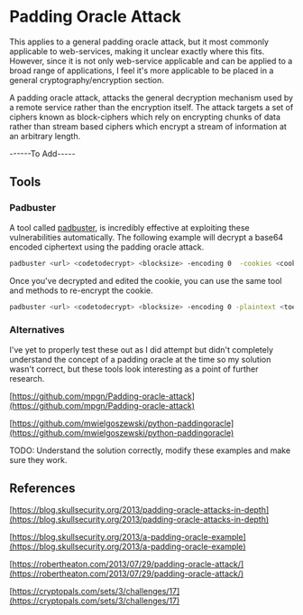 # Padding Oracle Attack

This applies to a general padding oracle attack, but it most commonly applicable to web-services, making it unclear exactly where this fits.  However, since it is not only web-service applicable and can be applied to a broad range of applications, I feel it's more applicable to be placed in a general cryptography/encryption section.

A padding oracle attack, attacks the general decryption mechanism used by a remote service rather than the encryption itself.  The attack targets a set of ciphers known as block-ciphers which rely on encrypting chunks of data rather than stream based ciphers which encrypt a stream of information at an arbitrary length.

------To Add-----

## Tools

### Padbuster

A tool called [padbuster](https://github.com/GDSSecurity/PadBuster), is incredibly effective at exploiting these vulnerabilities automatically.  The following example will decrypt a base64 encoded ciphertext using the padding oracle attack.

```bash
padbuster <url> <codetodecrypt> <blocksize> -encoding 0  -cookies <cookies>  -veryverbose
```

Once you've decrypted and edited the cookie, you can use the same tool and methods to re-encrypt the cookie.

```bash
padbuster <url> <codetodecrypt> <blocksize> -encoding 0 -plaintext <toencrypt> -cookies <cookies>  -veryverbose
```

### Alternatives

I've yet to properly test these out as I did attempt but didn't completely understand the concept of a padding oracle at the time so my solution wasn't correct, but these tools look interesting as a point of further research.

[https://github.com/mpgn/Padding-oracle-attack](https://github.com/mpgn/Padding-oracle-attack)

[https://github.com/mwielgoszewski/python-paddingoracle](https://github.com/mwielgoszewski/python-paddingoracle)

TODO: Understand the solution correctly, modify these examples and make sure they work.

## References

[https://blog.skullsecurity.org/2013/padding-oracle-attacks-in-depth](https://blog.skullsecurity.org/2013/padding-oracle-attacks-in-depth)

[https://blog.skullsecurity.org/2013/a-padding-oracle-example](https://blog.skullsecurity.org/2013/a-padding-oracle-example)

[https://robertheaton.com/2013/07/29/padding-oracle-attack/](https://robertheaton.com/2013/07/29/padding-oracle-attack/)

[https://cryptopals.com/sets/3/challenges/17](https://cryptopals.com/sets/3/challenges/17)

